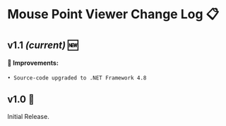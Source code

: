 # Mouse Point Viewer Change Log 📋

## v1.1 *(current)* 🆕
#### 🌟 Improvements:
    • Source-code upgraded to .NET Framework 4.8

## v1.0 🔄
Initial Release.